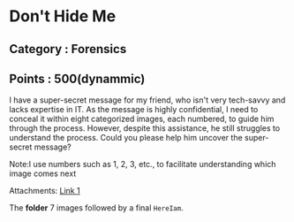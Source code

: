 # Don't Hide Me
## Category : Forensics
## Points : 500(dynammic)
I have a super-secret message for my friend, who isn't very tech-savvy and lacks expertise in IT. As the message is highly confidential, I need to conceal it within eight categorized images, each numbered, to guide him through the process. However, despite this assistance, he still struggles to understand the process. Could you please help him uncover the super-secret message?

Note:I use numbers such as 1, 2, 3, etc., to facilitate understanding which image comes next

Attachments:
[Link 1](https://drive.google.com/drive/folders/104C8Fx7W9HWxiuK0vDMCwYWrRhsnGGp0?usp=sharing)

The __folder__ 7 images followed by a final `HereIam`.